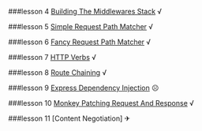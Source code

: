 ###lesson  4 [Building The Middlewares Stack][4] √

###lesson  5 [Simple Request Path Matcher][5] √

###lesson  6 [Fancy Request Path Matcher][6] √

###lesson  7 [HTTP Verbs][7] √

###lesson  8 [Route Chaining][8] √

###lesson  9 [Express Dependency Injection][9] ☹

###lesson 10 [Monkey Patching Request And Response][10] √

###lesson 11 [Content Negotiation] ✈

[4]:https://gist.github.com/hayeah/6bbe2bebf58ec9ae889a
[5]:https://gist.github.com/hayeah/5933719969b041b1cfff
[6]:https://gist.github.com/hayeah/5a79837c9646b8398fd2
[7]:https://gist.github.com/hayeah/8af3c2c52427c3e8b3bb
[8]:https://gist.github.com/hayeah/f0bf015fdeb0a08ffce5
[9]:https://gist.github.com/hayeah/ff0c23ef1eb39f4dcd3a
[10]:https://gist.github.com/hayeah/b136e7631deaa362a716
[11]:https://gist.github.com/hayeah/5b4f082bfc8ec24a268a
